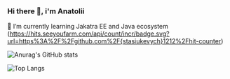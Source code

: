 ### Hi there 👋, i'm Anatolii
🌱 I’m currently learning Jakatra EE and Java ecosystem (https://hits.seeyoufarm.com/api/count/incr/badge.svg?url=https%3A%2F%2Fgithub.com%2F{stasiukevych}1212%2Fhit-counter)

![Anurag's GitHub stats](https://github-readme-stats.vercel.app/api?username=stasiukevych&show_icons=true&theme=radical\&rank_icon=github)

![Top Langs](https://github-readme-stats.vercel.app/api/top-langs/?username=stasiukevych&theme=radical\&layout=compact)
